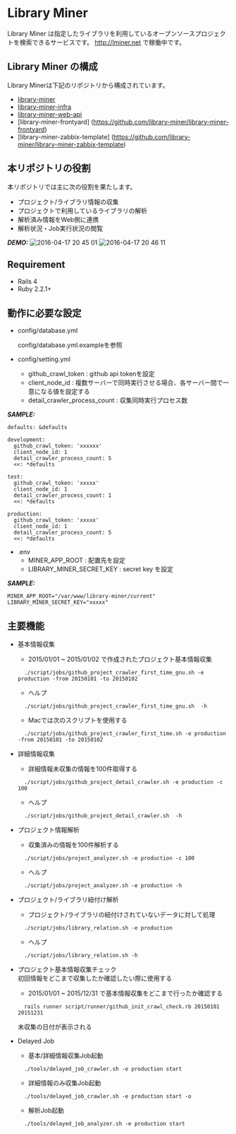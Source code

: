 # Library Miner

Library Miner は指定したライブラリを利用しているオープンソースプロジェクトを検索できるサービスです。
http://lminer.net で稼働中です。

## Library Miner の構成
Library Minerは下記のリポジトリから構成されています。

- [library-miner](https://github.com/library-miner/library-miner) 
- [library-miner-infra](https://github.com/library-miner/library-infra)
- [library-miner-web-api](https://github.com/library-miner/library-miner-web-api)	
- [library-miner-frontyard]	(https://github.com/library-miner/library-miner-frontyard)	
- [library-miner-zabbix-template]	(https://github.com/library-miner/library-miner-zabbix-template)

## 本リポジトリの役割
本リポジトリでは主に次の役割を果たします。
- プロジェクト/ライブラリ情報の収集
- プロジェクトで利用しているライブラリの解析
- 解析済み情報をWeb側に連携
- 解析状況・Job実行状況の閲覧

***DEMO:***
![2016-04-17 20 45 01](https://cloud.githubusercontent.com/assets/3175028/14586778/54312134-04de-11e6-9a02-1c02fb99b8ac.png)
![2016-04-17 20 46 11](https://cloud.githubusercontent.com/assets/3175028/14586780/56053446-04de-11e6-806e-e19312378c10.png)

## Requirement
- Rails 4
- Ruby 2.2.1+

## 動作に必要な設定

* config/database.yml 

     config/database.yml.exampleを参照
     
* config/setting.yml

  - github_crawl_token : github api tokenを設定
  - client_node_id : 複数サーバーで同時実行させる場合、各サーバー間で一意になる値を設定する
  - detail_crawler_process_count : 収集同時実行プロセス数

***SAMPLE:***
```
defaults: &defaults

development:
  github_crawl_token: 'xxxxxx'
  client_node_id: 1
  detail_crawler_process_count: 5
  <<: *defaults

test:
  github_crawl_token: 'xxxxx'
  client_node_id: 1
  detail_crawler_process_count: 1
  <<: *defaults

production:
  github_crawl_token: 'xxxxx'
  client_node_id: 1
  detail_crawler_process_count: 5
  <<: *defaults
```

* .env
  - MINER_APP_ROOT : 配置先を設定
  - LIBRARY_MINER_SECRET_KEY : secret key を設定

***SAMPLE:***
```
MINER_APP_ROOT="/var/www/library-miner/current"
LIBRARY_MINER_SECRET_KEY="xxxxx"
```

## 主要機能

* 基本情報収集		
  -	2015/01/01 ~ 2015/01/02 で作成されたプロジェクト基本情報収集	
  ```
	./script/jobs/github_project_crawler_first_time_gnu.sh -e production -from 20150101 -to 20150102
	```
	
  - ヘルプ
  ```
	./script/jobs/github_project_crawler_first_time_gnu.sh  -h
  ```
	
  -	Macでは次のスクリプトを使用する	
  ```	
	./script/jobs/github_project_crawler_first_time.sh -e production -from 20150101 -to 20150102
  ```
	
* 詳細情報収集		
  -	詳細情報未収集の情報を100件取得する	
  ```
	./script/jobs/github_project_detail_crawler.sh -e production -c 100
  ```
	
  -	ヘルプ
  ```
	./script/jobs/github_project_detail_crawler.sh  -h
  ```
	
* プロジェクト情報解析		
  -	収集済みの情報を100件解析する	
  ```
	./script/jobs/project_analyzer.sh -e production -c 100
	```
	
  - ヘルプ
  ```
	./script/jobs/project_analyzer.sh -e production -h
	```
		
* プロジェクト/ライブラリ紐付け解析		
  -	プロジェクト/ライブラリの紐付けされていないデータに対して処理	
  ```
	./script/jobs/library_relation.sh -e production
	```
		
  -	ヘルプ
  ```
	./script/jobs/library_relation.sh -h
	```
	
* プロジェクト基本情報収集チェック		
  初回情報をどこまで収集したか確認したい際に使用する		
		
  -	2015/01/01 ~ 2015/12/31 で基本情報収集をどこまで行ったか確認する	
  ```
	rails runner script/runner/github_init_crawl_check.rb 20150101 20151231
	```
	
	未収集の日付が表示される
		
		
* Delayed Job		
  -	基本/詳細情報収集Job起動	
  ```
	./tools/delayed_job_crawler.sh -e production start	
	```	
  -	詳細情報のみ収集Job起動	
  ```
	./tools/delayed_job_crawler.sh -e production start -o	
	```
	
  -	解析Job起動	
  ```
	./tools/delayed_job_analyzer.sh -e production start	
  ```
